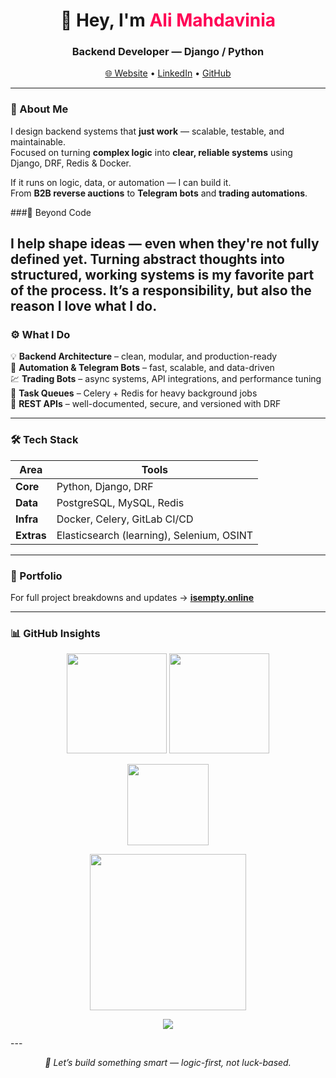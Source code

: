<h1 align="center">👋 Hey, I'm <span style="color:#ff0055;">Ali Mahdavinia</span></h1>
<h3 align="center">Backend Developer — Django / Python</h3>

<p align="center">
  <a href="https://www.isempty.online">🌐 Website</a> •
  <a href="https://linkedin.com/in/mahdaviniaali">LinkedIn</a> •
  <a href="https://github.com/mahdaviniaali">GitHub</a>
</p>

---

### 🧠 About Me
I design backend systems that **just work** — scalable, testable, and maintainable.  
Focused on turning **complex logic** into **clear, reliable systems** using Django, DRF, Redis & Docker.  

If it runs on logic, data, or automation — I can build it.  
From **B2B reverse auctions** to **Telegram bots** and **trading automations**.

###💭 Beyond Code

I help shape ideas — even when they're not fully defined yet.
Turning abstract thoughts into structured, working systems is my favorite part of the process.
It’s a responsibility, but also the reason I love what I do.
---

### ⚙️ What I Do
💡 **Backend Architecture** – clean, modular, and production-ready  
🤖 **Automation & Telegram Bots** – fast, scalable, and data-driven  
💹 **Trading Bots** – async systems, API integrations, and performance tuning  
🚀 **Task Queues** – Celery + Redis for heavy background jobs  
🧱 **REST APIs** – well-documented, secure, and versioned with DRF  

---

### 🛠️ Tech Stack

| Area | Tools |
|------|--------|
| **Core** | Python, Django, DRF |
| **Data** | PostgreSQL, MySQL, Redis |
| **Infra** | Docker, Celery, GitLab CI/CD |
| **Extras** | Elasticsearch (learning), Selenium, OSINT |

---

### 🔗 Portfolio
For full project breakdowns and updates → [**isempty.online**](https://www.isempty.online)

---

### 📊 GitHub Insights
<p align="center">
  <img src="https://github-readme-stats.vercel.app/api?username=mahdaviniaali&show_icons=true&theme=radical&hide_border=true&card_width=400" height="160"/>
  <img src="https://github-readme-streak-stats.herokuapp.com/?user=mahdaviniaali&theme=radical&hide_border=true" height="160"/>
</p>

<p align="center">
  <img src="https://github-readme-stats.vercel.app/api/top-langs/?username=mahdaviniaali&layout=compact&theme=radical&hide_border=true" height="130"/>
</p>

<p align="center">
  <img src="https://github-readme-activity-graph.vercel.app/graph?username=mahdaviniaali&theme=github-compact" height="250"/>
</p>
<p align="center">
  <a href="https://skillicons.dev">
    <img src="https://skillicons.dev/icons?i=python,django,postgresql,mysql,redis,docker,gitlab,linux,elasticsearch,selenium" />
  </a>
</p>
---

<p align="center">
  <i>💬 Let’s build something smart — logic-first, not luck-based.</i>
</p>

